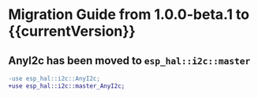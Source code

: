 # Migration Guide from 1.0.0-beta.1 to {{currentVersion}}

## AnyI2c has been moved to `esp_hal::i2c::master`

```diff
-use esp_hal::i2c::AnyI2c;
+use esp_hal::i2c::master_AnyI2c;
```

